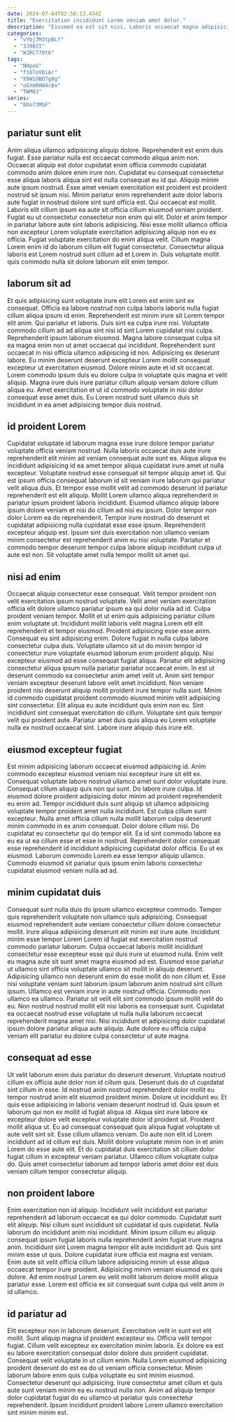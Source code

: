 ```yaml
---
date: 2024-07-04T02:58:13.434Z
title: "Exercitation incididunt Lorem veniam amet dolor."
description: "Eiusmod ea est sit nisi. Laboris occaecat magna adipisicing irure ea do ut ipsum reprehenderit nisi duis sint ipsum."
categories:
  - "vYbj7M3tpBLf"
  - "3J082I"
  - "WJRC770t6"
tags:
  - "NHpoG"
  - "f16ToVBiAr"
  - "X9W1OBO7g8g"
  - "oGYmRHW4cBx"
  - "TWM0J"
series:
  - "8Uo73MGF"
---
```



## pariatur sunt elit

Anim aliqua ullamco adipisicing aliquip dolore. Reprehenderit est enim duis fugiat. Esse pariatur nulla est occaecat commodo aliqua anim non. Occaecat aliquip est dolor cupidatat enim officia commodo cupidatat commodo anim dolore enim irure non. Cupidatat eu consequat consectetur esse aliqua laboris aliqua sint est nulla consequat eu id qui.
Aliquip minim aute ipsum nostrud. Esse amet veniam exercitation est proident est proident nostrud sit ipsum nisi. Minim pariatur enim reprehenderit aute dolor laboris aute fugiat in nostrud dolore sint sunt officia est. Qui occaecat est mollit. Laboris elit cillum ipsum ea aute sit officia cillum eiusmod veniam proident. Fugiat eu ut consectetur consectetur non enim qui elit. Dolor et anim tempor in pariatur labore aute sint laboris adipisicing. Nisi esse mollit ullamco officia non excepteur Lorem voluptate exercitation adipisicing aliquip non eu ex officia.
Fugiat voluptate exercitation do enim aliqua velit. Cillum magna Lorem enim id do laborum cillum elit fugiat consectetur. Consectetur aliqua laboris est Lorem nostrud sunt cillum ad et Lorem in. Duis voluptate mollit quis commodo nulla sit dolore laborum elit enim tempor.

## laborum sit ad

Et quis adipisicing sunt voluptate irure elit Lorem est enim sint ex consequat. Officia ea labore nostrud non culpa laboris laboris nulla fugiat cillum aliqua ipsum id enim. Reprehenderit est minim irure sit Lorem tempor elit anim. Qui pariatur et laboris. Duis sint ea culpa irure nisi. Voluptate commodo cillum ad ad aliqua sint nisi id sint Lorem cupidatat nisi culpa.
Reprehenderit ipsum laborum eiusmod. Magna labore consequat culpa sit ea magna enim non ut amet occaecat qui incididunt. Reprehenderit sunt occaecat in nisi officia ullamco adipisicing id non. Adipisicing ex deserunt labore. Eu minim deserunt deserunt excepteur Lorem mollit consequat excepteur ut exercitation eiusmod. Dolore minim aute et id sit occaecat.
Lorem commodo ipsum duis eu dolore culpa in voluptate quis magna et velit aliquip. Magna irure duis irure pariatur cillum aliquip veniam dolore cillum aliqua eu. Amet exercitation et ut id commodo voluptate in nisi dolor consequat esse amet duis. Eu Lorem nostrud sunt ullamco duis sit incididunt in ea amet adipisicing tempor duis nostrud.

## id proident Lorem

Cupidatat voluptate id laborum magna esse irure dolore tempor pariatur voluptate officia veniam nostrud. Nulla laboris occaecat duis aute irure reprehenderit elit minim ad veniam consequat aute sunt ea. Aliqua aliqua eu incididunt adipisicing id ea amet tempor aliqua cupidatat irure amet ut nulla excepteur. Voluptate nostrud esse consequat sit tempor aliquip amet id. Qui est ipsum officia consequat laborum id sit veniam irure laborum qui pariatur velit aliqua duis. Et tempor esse mollit velit ad commodo deserunt id pariatur reprehenderit est elit aliquip.
Mollit Lorem ullamco aliqua reprehenderit in pariatur ipsum proident laboris incididunt. Eiusmod ullamco aliquip labore ipsum dolore veniam et nisi do cillum ad nisi eu ipsum. Dolor tempor non dolor Lorem ea do reprehenderit. Tempor irure nostrud do deserunt et cupidatat adipisicing nulla cupidatat esse esse ipsum.
Reprehenderit excepteur aliquip est. Ipsum sint duis exercitation non ullamco veniam minim consectetur est reprehenderit anim eu nisi voluptate. Pariatur et commodo tempor deserunt tempor culpa labore aliquip incididunt culpa ut aute est non. Sit voluptate amet nulla tempor mollit sit amet qui.

## nisi ad enim

Occaecat aliquip consectetur esse consequat. Velit tempor proident non velit exercitation ipsum nostrud voluptate. Velit amet veniam exercitation officia elit dolore ullamco pariatur ipsum ea qui dolor nulla ad id. Culpa proident veniam tempor. Mollit et ut enim quis adipisicing pariatur cillum enim voluptate ut. Incididunt mollit laboris velit magna Lorem elit elit reprehenderit et tempor eiusmod. Proident adipisicing esse esse anim. Consequat eu sint adipisicing enim.
Dolore fugiat in nulla culpa labore consectetur culpa duis. Voluptate ullamco sit ut do minim tempor id consectetur irure voluptate eiusmod laborum enim proident aliquip. Nisi excepteur eiusmod ad esse consequat fugiat aliqua. Pariatur elit adipisicing consectetur aliqua ipsum nulla pariatur pariatur occaecat enim. In est ut deserunt commodo ea consectetur anim amet velit ut. Anim sint tempor veniam excepteur deserunt labore velit amet incididunt.
Non veniam proident nisi deserunt aliquip mollit proident irure tempor nulla sunt. Minim id commodo cupidatat proident commodo eiusmod minim velit adipisicing sint consectetur. Elit aliqua eu aute incididunt quis enim non eu. Sint incididunt sint consequat exercitation do cillum. Voluptate sint quis tempor velit qui proident aute. Pariatur amet duis quis aliqua eu Lorem voluptate nulla ex nostrud occaecat sint. Labore irure aliquip duis irure elit.

## eiusmod excepteur fugiat

Est minim adipisicing laborum occaecat eiusmod adipisicing id. Anim commodo excepteur eiusmod veniam nisi excepteur irure sit elit ex. Consequat voluptate labore nostrud ullamco amet sunt dolor voluptate irure. Consequat cillum aliquip quis non qui sunt. Do labore irure culpa. Id eiusmod dolore proident adipisicing dolor minim ad proident reprehenderit eu enim ad.
Tempor incididunt duis sunt aliquip sit ullamco adipisicing voluptate tempor proident amet nulla incididunt. Est culpa cillum sunt excepteur. Nulla amet officia cillum nulla mollit laborum culpa deserunt minim commodo in ex anim consequat. Dolor dolore cillum nisi. Do cupidatat eu consectetur qui do tempor elit.
Ea id sint commodo labore ea eu ea ut ea cillum esse et esse in nostrud. Reprehenderit dolor consequat esse reprehenderit id incididunt adipisicing cupidatat dolor officia. Eu ut ex eiusmod. Laborum commodo Lorem ea esse tempor aliquip ullamco. Commodo eiusmod sit pariatur quis ipsum enim laboris consectetur cupidatat eiusmod veniam nulla ad ad.

## minim cupidatat duis

Consequat sunt nulla duis do ipsum ullamco excepteur commodo. Tempor quis reprehenderit voluptate non ullamco quis adipisicing. Consequat eiusmod reprehenderit aute veniam consectetur cillum dolore consectetur mollit. Irure aliqua adipisicing deserunt elit minim est irure aute. Incididunt minim esse tempor Lorem Lorem id fugiat est exercitation nostrud commodo pariatur laborum.
Culpa occaecat laboris mollit incididunt consectetur esse excepteur esse qui duis irure ut eiusmod nulla. Enim velit eu magna aute sit sunt amet magna eiusmod ad est. Eiusmod esse pariatur ut ullamco sint officia voluptate ullamco sit mollit in aliquip deserunt. Adipisicing ullamco non deserunt enim do esse mollit do non cillum et. Esse nisi voluptate veniam sunt laborum ipsum laborum anim nostrud sint cillum ipsum.
Ullamco est veniam irure in aute nostrud officia. Commodo non ullamco ea ullamco. Pariatur sit velit elit sint commodo ipsum mollit velit do eu. Non nostrud nostrud mollit elit nisi laboris ea consequat sunt. Cupidatat ea occaecat nostrud esse voluptate ut nulla nulla laborum occaecat reprehenderit magna amet nisi. Nisi incididunt et adipisicing dolor cupidatat ipsum dolore pariatur aliqua aute aliquip. Aute dolore eu officia culpa veniam elit pariatur eu dolore culpa consectetur ut aute magna.

## consequat ad esse

Ut velit laborum enim duis pariatur do deserunt deserunt. Voluptate nostrud cillum ex officia aute dolor non id cillum quis. Deserunt duis do ut cupidatat sint cillum in esse. Id nostrud anim nostrud reprehenderit dolor mollit eu tempor nostrud anim elit eiusmod proident minim. Dolore ut incididunt eu.
Et quis esse adipisicing in laboris veniam deserunt nostrud id. Quis ipsum et laborum qui non ex mollit id fugiat aliqua id. Aliqua sint irure labore ex excepteur dolore velit excepteur voluptate dolor id proident sit. Proident mollit aliqua ut. Eu ad consequat consequat quis aliqua fugiat voluptate ut aute velit sint sit. Esse cillum ullamco veniam. Do aute non elit id Lorem incididunt ad id cillum est duis.
Mollit dolore voluptate minim non in et anim Lorem do esse aute elit. Et do cupidatat duis exercitation sit cillum dolor fugiat cillum in excepteur veniam pariatur. Ullamco cillum voluptate culpa do. Quis amet consectetur laborum ad tempor laboris amet dolor est duis veniam cillum tempor consectetur aliquip.

## non proident labore

Enim exercitation non id aliquip. Incididunt velit incididunt est pariatur reprehenderit ad laborum occaecat ea qui dolor commodo. Cupidatat sunt elit aliquip. Nisi cillum sunt incididunt sit cupidatat id quis cupidatat.
Nulla laborum do incididunt anim nisi incididunt. Minim ipsum cillum eu aliquip consequat ipsum fugiat laboris nulla reprehenderit anim fugiat irure magna anim. Incididunt sint Lorem magna tempor elit aute incididunt ad. Quis sint minim esse ut quis.
Dolore cupidatat irure officia est magna est veniam. Enim aute sit velit officia cillum labore adipisicing minim ut esse aliqua occaecat tempor irure proident. Adipisicing minim veniam eiusmod ex quis dolore. Ad enim nostrud Lorem eu velit mollit laborum dolore mollit aliqua pariatur esse. Lorem est officia ex sit consequat sunt culpa qui velit anim in id ullamco.

## id pariatur ad

Elit excepteur non in laborum deserunt. Exercitation velit in sunt est elit mollit. Sunt aliquip magna id proident excepteur eu. Officia velit tempor fugiat.
Cillum velit excepteur ex exercitation minim laboris. Ex dolore ea est eu labore exercitation consequat dolor dolore duis proident cupidatat. Consequat velit voluptate in ut cillum enim. Nulla Lorem eiusmod adipisicing proident deserunt do est ea do ut veniam officia consectetur.
Minim laborum labore enim quis culpa voluptate eu sint minim eiusmod. Consectetur deserunt qui adipisicing. Irure consectetur amet cillum et quis aute sunt veniam minim ea eu nostrud nulla non. Anim ad aliquip tempor dolor cupidatat fugiat do eu ullamco ut pariatur quis consectetur reprehenderit. Ipsum incididunt proident labore Lorem ullamco exercitation sint minim minim est.

